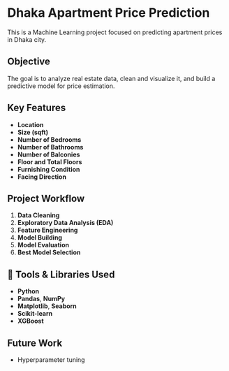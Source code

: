 # Dhaka Apartment Price Prediction
This is a Machine Learning project focused on predicting apartment prices in Dhaka city. 
## Objective
The goal is to analyze real estate data, clean and visualize it, and build a predictive model for price estimation.
## Key Features
- **Location**
- **Size (sqft)**
- **Number of Bedrooms**
- **Number of Bathrooms**
- **Number of Balconies**
- **Floor and Total Floors**
- **Furnishing Condition**
- **Facing Direction**
## Project Workflow
1. **Data Cleaning**
2. **Exploratory Data Analysis (EDA)**
3. **Feature Engineering**
4. **Model Building**
5. **Model Evaluation**
6. **Best Model Selection**
## 🧰 Tools & Libraries Used
- **Python**
- **Pandas**, **NumPy**
- **Matplotlib**, **Seaborn**
- **Scikit-learn**
- **XGBoost**
##  Future Work
- Hyperparameter tuning
